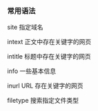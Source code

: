 ### 常用语法

site 指定域名

intext 正文中存在关键字的网页

intitle 标题中存在关键字的网页

info 一些基本信息

inurl URL 存在关键字的网页

filetype 搜索指定文件类型

<br>
